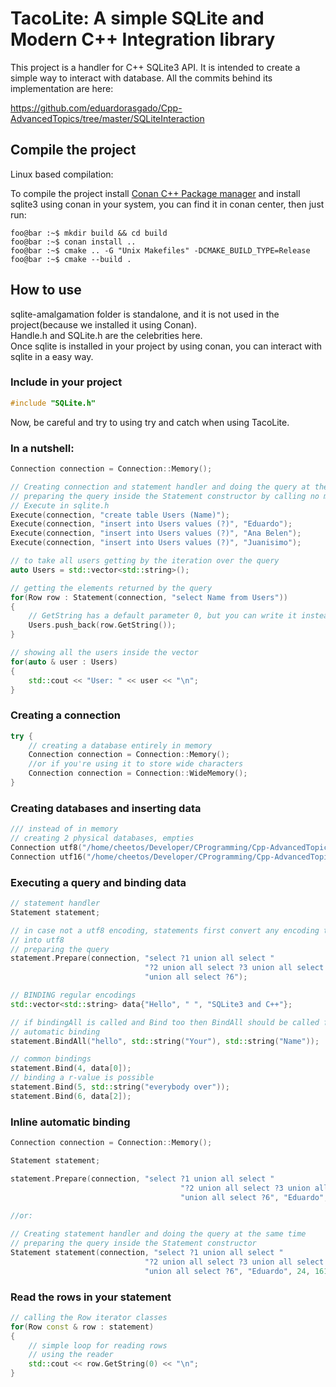 # TacoLite: A simple SQLite and Modern C++ Integration library

This project is a handler for C++ SQLite3 API. It is intended to create a simple way to interact with database.
All the commits behind its implementation are here:

https://github.com/eduardorasgado/Cpp-AdvancedTopics/tree/master/SQLiteInteraction

## Compile the project
Linux based compilation:

To compile the project install [Conan C++ Package manager](http://conan.io) and install sqlite3 using conan in your system, you can find it in conan center,
then just run:
```console
foo@bar :~$ mkdir build && cd build
foo@bar :~$ conan install ..
foo@bar :~$ cmake .. -G "Unix Makefiles" -DCMAKE_BUILD_TYPE=Release
foo@bar :~$ cmake --build .
``` 

## How to use
sqlite-amalgamation folder is standalone, and it is not used in the project(because we installed it using Conan).\
Handle.h and SQLite.h are the celebrities here.\
Once sqlite is installed in your project by using conan, you can interact with sqlite in a easy way.

### Include in your project

```C++
#include "SQLite.h"
```

Now, be careful and try to using try and catch when using TacoLite.
### In a nutshell:

```C++
Connection connection = Connection::Memory();

// Creating connection and statement handler and doing the query at the same time
// preparing the query inside the Statement constructor by calling no member function
// Execute in sqlite.h
Execute(connection, "create table Users (Name)");
Execute(connection, "insert into Users values (?)", "Eduardo");
Execute(connection, "insert into Users values (?)", "Ana Belen");
Execute(connection, "insert into Users values (?)", "Juanisimo");

// to take all users getting by the iteration over the query
auto Users = std::vector<std::string>();

// getting the elements returned by the query
for(Row row : Statement(connection, "select Name from Users"))
{
    // GetString has a default parameter 0, but you can write it instead
    Users.push_back(row.GetString());
}

// showing all the users inside the vector
for(auto & user : Users)
{
    std::cout << "User: " << user << "\n";
}
```

### Creating a connection

```C++
try {
    // creating a database entirely in memory
    Connection connection = Connection::Memory();
    //or if you're using it to store wide characters 
    Connection connection = Connection::WideMemory();
}
```

### Creating databases and inserting data

```C++
/// instead of in memory
// creating 2 physical databases, empties
Connection utf8("/home/cheetos/Developer/CProgramming/Cpp-AdvancedTopics/SQLiteInteraction/utf8database.db");
Connection utf16("/home/cheetos/Developer/CProgramming/Cpp-AdvancedTopics/SQLiteInteraction/utf16database.db");
```

### Executing a query and binding data
```C++
// statement handler
Statement statement;

// in case not a utf8 encoding, statements first convert any encoding type
// into utf8
// preparing the query
statement.Prepare(connection, "select ?1 union all select "
                              "?2 union all select ?3 union all select ?4 union all select ?5"
                              "union all select ?6");

// BINDING regular encodings
std::vector<std::string> data{"Hello", " ", "SQLite3 and C++"};

// if bindingAll is called and Bind too then BindAll should be called first
// automatic binding
statement.BindAll("hello", std::string("Your"), std::string("Name"));

// common bindings
statement.Bind(4, data[0]);
// binding a r-value is possible
statement.Bind(5, std::string("everybody over"));
statement.Bind(6, data[2]);
```

### Inline automatic binding

```C++
Connection connection = Connection::Memory();

Statement statement;

statement.Prepare(connection, "select ?1 union all select "
                                      "?2 union all select ?3 union all select ?4 union all select ?5"
                                      "union all select ?6", "Eduardo", 24, 16190278, "single", 70, "programmer");
                                      
//or:

// Creating statement handler and doing the query at the same time
// preparing the query inside the Statement constructor
Statement statement(connection, "select ?1 union all select "
                              "?2 union all select ?3 union all select ?4 union all select ?5"
                              "union all select ?6", "Eduardo", 24, 16190278, "single", 70, "programmer");
```

### Read the rows in your statement

```C++
// calling the Row iterator classes
for(Row const & row : statement)
{
    // simple loop for reading rows
    // using the reader
    std::cout << row.GetString(0) << "\n";
}
```
